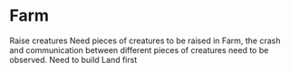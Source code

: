 # Farm
Raise creatures
Need pieces of creatures to be raised in Farm, the crash and communication between different pieces of creatures need to be observed.
Need to build Land first
